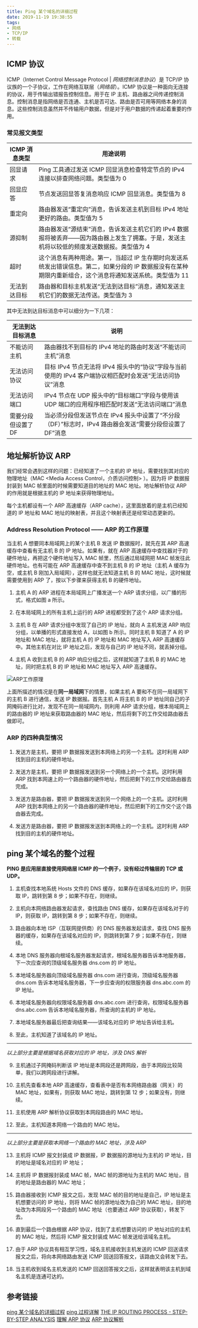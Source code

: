 ```yaml
---
title: Ping 某个域名的详细过程
date: 2019-11-19 19:38:55
tags:
- 网络
- TCP/IP
- 转载
---
```

## ICMP 协议
ICMP（Internet Control Message Protocol | *网络控制消息协议*）是 TCP/IP 协议族的一个子协议，工作在网络互联层（*网络层*）。ICMP 协议是一种面向无连接的协议，用于传输出错报告控制信息。用于在 IP 主机、路由器之间传递控制消息。控制消息是指网络是否连通、主机是否可达、路由是否可用等网络本身的消息。这些控制消息虽然并不传输用户数据，但是对于用户数据的传递起着重要的作用。
### 常见报文类型
| ICMP 消息类型 | 用途说明                                                                                                                                           |
| ------------ | ------------------------------------------------------------------------------------------------------------------------------------------------------ |
| 回显请求 | Ping 工具通过发送 ICMP 回显消息检查特定节点的 IPv4 连接以排查网络问题。类型值为 0                                             |
| 回显应答 | 节点发送回显答复消息响应 ICMP 回显消息。类型值为 8                                                                                   |
| 重定向    | 路由器发送“重定向”消息，告诉发送主机到目标 IPv4 地址更好的路由。类型值为 5                                            |
| 源抑制    | 路由器发送“源结束”消息，告诉发送主机它们的 IPv4 数据报将被丢弃——因为路由器上发生了拥塞。于是，发送主机将以较低的频度发送数据报。类型值为 4 |
| 超时       | 这个消息有两种用途。第一，当超过 IP 生存期时向发送系统发出错误信息。第二，如果分段的 IP 数据报没有在某种期限内重新组合，这个消息将通知发送系统。类型值为 11 |
| 无法到达目标 | 路由器和目标主机发送“无法到达目标”消息，通知发送主机它们的数据无法传送。类型值为 3  

其中无法到达目标消息中可以细分为一下几项：

| 无法到达目标消息 | 说明                                                                                               |
| ------------------ | ---------------------------------------------------------------------------------------------------- |
| 不能访问主机 | 路由器找不到目标的 IPv4 地址的路由时发送“不能访问主机”消息                |
| 无法访问协议 | 目标 IPv4 节点无法将 IPv4 报头中的“协议”字段与当前使用的 IPv4 客户端协议相匹配时会发送“无法访问协议”消息 |
| 无法访问端口 | IPv4 节点在 UDP 报头中的“目标端口”字段与使用该 UDP 端口的应用程序相匹配时发送“无法访问端口”消息 |
| 需要分段但设置了 DF | 当必须分段但发送节点在 IPv4 报头中设置了“不分段（DF）”标志时，IPv4 路由器会发送“需要分段但设置了 DF”消息 |

## 地址解析协议 ARP
我们经常会遇到这样的问题：已经知道了一个主机的 IP 地址，需要找到其对应的物理地址（MAC <Media Access Control，介质访问控制> ）。因为将 IP 数据报封装到 MAC 帧里面的时候需要知道目的地址的 MAC 地址。地址解析协议 ARP 的作用就是根据主机的 IP 地址来获得物理地址。

每个主机都设有一个 ARP 高速缓存（ARP cache），这里面放着的是主机已经知道的 IP 地址和 MAC 地址的映射表，并且这个映射表还是经常动态更新的。

### Address Resolution Protocol —— ARP 的工作原理

当主机 A 想要同本局域网上的某个主机 B 发送 IP 数据报时，就先在其 ARP 高速缓存中查看有无主机 B 的 IP 地址。如果有，就在 ARP 高速缓存中查找器对于的硬件地址，再把这个硬件地址写入 MAC 帧里，然后通过局域网把 MAC 帧发往此硬件地址。也有可能在 ARP 高速缓存中查不到主机 B 的 IP 地址（主机 A 缓存为空，或主机 B 刚加入局域网），这样也就无法知道主机 B 的 MAC 地址，这时候就需要使用到 ARP 了，按以下步骤来获得主机 B 的硬件地址。

1. 主机 A 的 ARP 进程在本局域网上广播发送一个 ARP 请求分组，以广播的形式，格式如图 a 所示。

2. 在本局域网上的所有主机上运行的 ARP 进程都受到了这个 ARP 请求分组。

3. 主机 B 在 ARP 请求分组中发现了自己的 IP 地址，就向 A 主机发送 ARP 响应分组，以单播的形式直接发给 A，以如图 b 所示。同时主机 B 知道了 A 的 IP 地址和 MAC 地址，就将主机 A 的 IP 地址和 MAC 地址写入 ARP 高速缓存中。其他主机在对比 IP 地址之后，发现与自己的 IP 地址不同，就丢掉分组。

4. 主机 A 收到主机 B 的 ARP 响应分组之后，这样就知道了主机 B 的 MAC 地址，同时把主机 B 的 IP 地址和 MAC 地址写入 ARP 高速缓存。

![ARP工作原理](/images/ARP.jpg)

上面所描述的情况是在**同一局域网**下的情景，如果主机 A 要和不在同一局域网下的主机 B 进行通信，发送 IP 数据报。首先主机 A 将主机 B 的 IP 地址同自己的子网掩码进行比对，发现不在同一局域网内，则利用 ARP 请求分组，根本局域网上的路由器的 IP 地址来获取路由器的 MAC 地址，然后将剩下的工作交给路由器去做即可。

### ARP 的四种典型情况

1. 发送方是主机，要把 IP 数据报发送到本网络上的另一个主机。这时利用 ARP 找到目的主机的硬件地址。

2. 发送方是主机，要把 IP 数据报发送到另一个网络上的一个主机。这时利用 ARP 找到本网速上的一个路由器的硬件地址，然后把剩下的工作交给路由器去完成。

3. 发送方是路由器，要把 IP 数据报发送到另一个网络上的一个主机。这时利用 ARP 找到本网络上的另一个路由器的硬件地址，然后把剩下的工作交个这个路由器去完成。

4. 发送方是路由器，要把 IP 数据报发送到本网络上的一个主机。这时利用 ARP 找到目的主机的硬件地址。

## ping 某个域名的整个过程

**PING 是应用层直接使用网络层 ICMP 的一个例子，没有经过传输层的 TCP 或 UDP。**

1. 主机查找本地系统 Hosts 文件的 DNS 缓存，如果存在该域名对应的 IP，则获取 IP，跳转到第 8 步；如果不存在，则继续。

2. 主机向本网络路由器发起请求，查找路由 DNS 缓存，如果存在该域名对于的 IP，则获取 IP，跳转到第 8 步；如果不存在，则继续。

3. 路由器向本地 ISP（互联网提供商）的 DNS 服务器发起请求，查找 DNS 服务器的缓存，如果存在该域名对应的 IP，则跳转到第 7 步；如果不存在，则继续。

4. 本地 DNS 服务器向根域名服务器发起请求，根域名服务器告诉本地服务器，下一次应查询的顶级域名服务器 dns.com 的 IP 地址。

5. 本地域名服务器向顶级域名服务器 dns.com 进行查询，顶级域名服务器 dns.com 告诉本地域名服务器，下一步应查询的权限服务器 dns.abc.com 的 IP 地址。

6. 本地域名服务器向权限域名服务器 dns.abc.com 进行查询，权限域名服务器 dns.abc.com 告诉本地域名服务器，所查询的主机的 IP 地址。 

7. 本地域名服务器最后把查询结果——该域名对应的 IP 地址告诉给主机。

8. 至此，主机知道了该域名的 IP 地址。
-----
*以上部分主要是根据域名获取对应的 IP 地址，涉及 DNS 解析*

9. 主机通过子网掩码判断该 IP 地址是本网段还是跨网段，由于本网段比较简单，我们以跨网段进行讲解。

10. 主机先查看本地 ARP 高速缓存，查看表中是否有本网络路由器（网关）的 MAC 地址，如果有，则获取 MAC 地址，跳转到第 12 步；如果没有，则继续。

11. 主机使用 ARP 解析协议获取到本网段路由的 MAC 地址。

12. 至此，主机知道本网络一个路由的 MAC 地址。

--------------------

*以上部分主要是获取本网络一个路由的 MAC 地址，涉及 ARP*

13. 主机将 ICMP 报文封装成 IP 数据报，IP 数据报的源地址为主机的 IP 地址，目的地址是域名对应的 IP 地址；

14. 主机将 IP 数据报封装成 MAC 帧，MAC 帧的源地址为主机的 MAC 地址，目的地址是路由器的 MAC 地址；

15. 路由器接收到 ICMP 报文之后，发现 MAC 帧的目的地址是自己，IP 地址是主机想要访问的 IP 地址，则将 MAC 帧的源地址改为自己的 MAC 地址，目的地址改为本网段另一个路由的 MAC 地址（也要通过 ARP 协议获取），转发下去。

16. 直到最后一个路由根据 ARP 协议，找到了主机想要访问的 IP 地址对应的主机的 MAC 地址，然后将 ICMP 报文封装成 MAC 帧发送给该域名主机。

17. 由于 ARP 协议具有相互学习性，域名主机接收到主机发送的 ICMP 回送请求报文之后，将向本网络路由发送 ICMP 回送回答报文，该路由又会转发下去。

18. 当主机收到域名主机发送的 ICMP 回送回答报文之后，这样就表明该主机到域名主机是连通可达的。

## 参考链接

[ping 某个域名的详细过程](https://blog.csdn.net/guoweimelon/article/details/50865642)
[ping 过程详解](https://blog.51cto.com/wanicy/335207)
[THE IP ROUTING PROCESS - STEP-BY-STEP ANALYSIS](http://www.firewall.cx/networking-topics/routing/181-routing-process.html)
[理解 ARP 协议](https://www.jianshu.com/p/65710069d934)
[ARP 协议解析](https://cizixs.com/2017/07/31/arp-protocol/)
